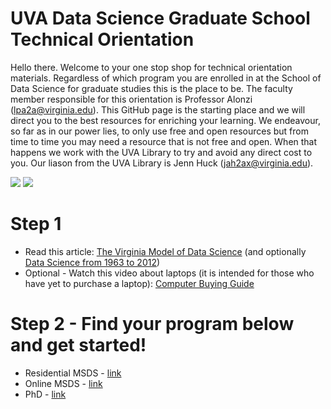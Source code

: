 # UVA Data Science Graduate School Technical Orientation
Hello there. Welcome to your one stop shop for technical orientation materials. Regardless of which program you are enrolled in at the School of Data Science for graduate studies this is the place to be. The faculty member responsible for this orientation is Professor Alonzi (lpa2a@virginia.edu). This GitHub page is the starting place and we will direct you to the best resources for enriching your learning. We endeavour, so far as in our power lies, to only use free and open resources but from time to time you may need a resource that is not free and open. When that happens we work with the UVA Library to try and avoid any direct cost to you. Our liason from the UVA Library is Jenn Huck (jah2ax@virginia.edu).

![](content/images/alonzi.png) ![](content/images/huck.png)

# Step 1
* Read this article: [The Virginia Model of Data Science](https://arxiv.org/abs/2311.07631) (and optionally [Data Science from 1963 to 2012](https://arxiv.org/abs/2311.03292))
* Optional - Watch this video about laptops (it is intended for those who have yet to purchase a laptop): [Computer Buying Guide](https://youtu.be/VE5TSJSfLXc?si=pmF3K_u8EmPH_Y1z)

# Step 2 - Find your program below and get started!
* Residential MSDS - [link](https://github.com/UVADS/orientation-technical/tree/main/workshops/local-computing) 
* Online MSDS - [link](msds-online/README.md)
* PhD - [link](https://github.com/UVADS/orientation-technical/tree/main/workshops/local-computing)


